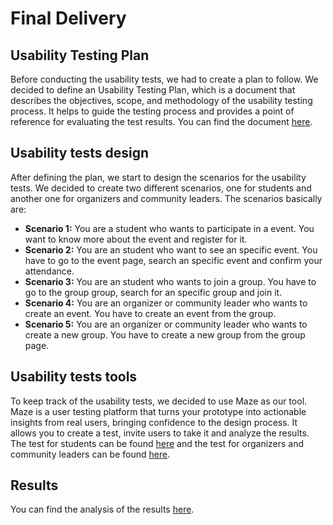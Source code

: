 # Final Delivery

## Usability Testing Plan

Before conducting the usability tests, we had to create a plan to follow. We decided to define an Usability Testing Plan, which is a document that describes the objectives, scope, and methodology of the usability testing process. It helps to guide the testing process and provides a point of reference for evaluating the test results.
You can find the document [here](https://docs.google.com/document/d/1RlMW1gxT0zSXGGcqSxq8IaHzHp68YocDe69JEFOmYqQ/edit?usp=sharing).

## Usability tests design

After defining the plan, we start to design the scenarios for the usability tests. We decided to create two different scenarios, one for students and another one for organizers and community leaders. The scenarios basically are:

- **Scenario 1:** You are a student who wants to participate in a event. You want to know more about the event and register for it.
- **Scenario 2:** You are an student who want to see an specific event. You have to go to the event page, search an specific event and confirm your attendance.
- **Scenario 3:** You are an student who wants to join a group. You have to go to the group group, search for an specific group and join it.
- **Scenario 4:** You are an organizer or community leader who wants to create an event. You have to create an event from the group.
- **Scenario 5:** You are an organizer or community leader who wants to create a new group. You have to create a new group from the group page.

## Usability tests tools

To keep track of the usability tests, we decided to use Maze as our tool. Maze is a user testing platform that turns your prototype into actionable insights from real users, bringing confidence to the design process. It allows you to create a test, invite users to take it and analyze the results.
The test for students can be found [here](https://t.maze.co/163316891?guerilla=true&notrack=true) and the test for organizers and community leaders can be found [here](https://t.maze.co/163071637?guerilla=true&notrack=true).

## Results

You can find the analysis of the results [here](/Instruments/Analisis_test_usuarios.md).
